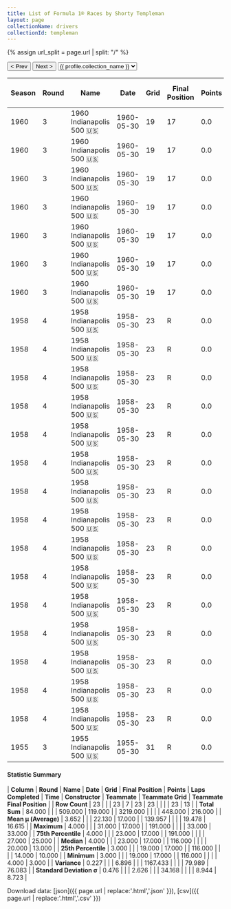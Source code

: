 ```yaml
---
title: List of Formula 1® Races by Shorty Templeman
layout: page
collectionName: drivers
collectionId: templeman
---
```


{% assign url_split = page.url | split: "/" %}
<div id="collection-navigation">
<button onclick="selector.options[selector.selectedIndex-1].value && (window.location = selector.options[selector.selectedIndex-1].value);">&lt; Prev</button>
<button onclick="selector.options[selector.selectedIndex+1].value && (window.location = selector.options[selector.selectedIndex+1].value);">Next &gt;</button>
<select id="selector" onchange="this.options[this.selectedIndex].value && (window.location = this.options[this.selectedIndex].value);">
  {% for collectionId in site.data[page.collectionName].refs %}
    {% if collectionId == page.collectionId %}
      {% assign selected = "selected" %}
    {% else %}
      {% assign selected = "" %}
    {% endif %}
    {% assign profile = site.data[page.collectionName][collectionId].profile %}
    <option value="/f1/{{ page.collectionName }}/{{ collectionId }}/{{ url_split[4] }}" {{ selected }}>{{ profile.collection_name }}</option>
  {% endfor %}
</select>
</div>

| Season | Round | Name | Date | Grid | Final Position | Points | Laps Completed | Time | Constructor | Teammate | Teammate Grid | Teammate Final Position |
|--|--|--|--|--|--|--|--|--|--|--|--|--|
| 1960 | 3 | 1960 Indianapolis 500 🇺🇸 | 1960-05-30 | 19 | 17 | 0.0 | 191 |   | Kurtis Kraft 🇺🇸 | [Bob Christie 🇺🇸](/f1/drivers/christie) | 14 | 10 |
| 1960 | 3 | 1960 Indianapolis 500 🇺🇸 | 1960-05-30 | 19 | 17 | 0.0 | 191 |   | Kurtis Kraft 🇺🇸 | [Gene Hartley 🇺🇸](/f1/drivers/hartley) | 24 | 14 |
| 1960 | 3 | 1960 Indianapolis 500 🇺🇸 | 1960-05-30 | 19 | 17 | 0.0 | 191 |   | Kurtis Kraft 🇺🇸 | [Don Freeland 🇺🇸](/f1/drivers/freeland) | 11 | 22 |
| 1960 | 3 | 1960 Indianapolis 500 🇺🇸 | 1960-05-30 | 19 | 17 | 0.0 | 191 |   | Kurtis Kraft 🇺🇸 | [Anthony Foyt 🇺🇸](/f1/drivers/foyt) | 16 | 25 |
| 1960 | 3 | 1960 Indianapolis 500 🇺🇸 | 1960-05-30 | 19 | 17 | 0.0 | 191 |   | Kurtis Kraft 🇺🇸 | [Eddie Russo 🇺🇸](/f1/drivers/russo) | 29 | 26 |
| 1960 | 3 | 1960 Indianapolis 500 🇺🇸 | 1960-05-30 | 19 | 17 | 0.0 | 191 |   | Kurtis Kraft 🇺🇸 | [Gene Force 🇺🇸](/f1/drivers/force) | 20 | 28 |
| 1960 | 3 | 1960 Indianapolis 500 🇺🇸 | 1960-05-30 | 19 | 17 | 0.0 | 191 |   | Kurtis Kraft 🇺🇸 | [Dempsey Wilson 🇺🇸](/f1/drivers/dempsey_wilson) | 33 | 33 |
| 1958 | 4 | 1958 Indianapolis 500 🇺🇸 | 1958-05-30 | 23 | R | 0.0 | 116 |   | Kurtis Kraft 🇺🇸 | [Johnny Boyd 🇺🇸](/f1/drivers/boyd) | 8 | 3 |
| 1958 | 4 | 1958 Indianapolis 500 🇺🇸 | 1958-05-30 | 23 | R | 0.0 | 116 |   | Kurtis Kraft 🇺🇸 | [Eddie Johnson 🇺🇸](/f1/drivers/johnson) | 26 | 9 |
| 1958 | 4 | 1958 Indianapolis 500 🇺🇸 | 1958-05-30 | 23 | R | 0.0 | 116 |   | Kurtis Kraft 🇺🇸 | [Bill Cheesbourg 🇺🇸](/f1/drivers/cheesbourg) | 33 | 10 |
| 1958 | 4 | 1958 Indianapolis 500 🇺🇸 | 1958-05-30 | 23 | R | 0.0 | 116 |   | Kurtis Kraft 🇺🇸 | [Al Keller 🇺🇸](/f1/drivers/keller) | 21 | 11 |
| 1958 | 4 | 1958 Indianapolis 500 🇺🇸 | 1958-05-30 | 23 | R | 0.0 | 116 |   | Kurtis Kraft 🇺🇸 | [Johnnie Parsons 🇺🇸](/f1/drivers/parsons) | 6 | 12 |
| 1958 | 4 | 1958 Indianapolis 500 🇺🇸 | 1958-05-30 | 23 | R | 0.0 | 116 |   | Kurtis Kraft 🇺🇸 | [Bob Christie 🇺🇸](/f1/drivers/christie) | 17 | R |
| 1958 | 4 | 1958 Indianapolis 500 🇺🇸 | 1958-05-30 | 23 | R | 0.0 | 116 |   | Kurtis Kraft 🇺🇸 | [Mike Magill 🇺🇸](/f1/drivers/magill) | 31 | R |
| 1958 | 4 | 1958 Indianapolis 500 🇺🇸 | 1958-05-30 | 23 | R | 0.0 | 116 |   | Kurtis Kraft 🇺🇸 | [Paul Russo 🇺🇸](/f1/drivers/paul_russo) | 14 | R |
| 1958 | 4 | 1958 Indianapolis 500 🇺🇸 | 1958-05-30 | 23 | R | 0.0 | 116 |   | Kurtis Kraft 🇺🇸 | [Billy Garrett 🇺🇸](/f1/drivers/garrett) | 15 | R |
| 1958 | 4 | 1958 Indianapolis 500 🇺🇸 | 1958-05-30 | 23 | R | 0.0 | 116 |   | Kurtis Kraft 🇺🇸 | [Johnny Thomson 🇺🇸](/f1/drivers/thomson) | 22 | R |
| 1958 | 4 | 1958 Indianapolis 500 🇺🇸 | 1958-05-30 | 23 | R | 0.0 | 116 |   | Kurtis Kraft 🇺🇸 | [Bob Veith 🇺🇸](/f1/drivers/veith) | 4 | R |
| 1958 | 4 | 1958 Indianapolis 500 🇺🇸 | 1958-05-30 | 23 | R | 0.0 | 116 |   | Kurtis Kraft 🇺🇸 | [Pat O'Connor 🇺🇸](/f1/drivers/connor) | 5 | R |
| 1958 | 4 | 1958 Indianapolis 500 🇺🇸 | 1958-05-30 | 23 | R | 0.0 | 116 |   | Kurtis Kraft 🇺🇸 | [Paul Goldsmith 🇺🇸](/f1/drivers/goldsmith) | 16 | R |
| 1958 | 4 | 1958 Indianapolis 500 🇺🇸 | 1958-05-30 | 23 | R | 0.0 | 116 |   | Kurtis Kraft 🇺🇸 | [Jerry Unser 🇺🇸](/f1/drivers/jerry_unser) | 24 | R |
| 1958 | 4 | 1958 Indianapolis 500 🇺🇸 | 1958-05-30 | 23 | R | 0.0 | 116 |   | Kurtis Kraft 🇺🇸 | [Len Sutton 🇺🇸](/f1/drivers/sutton) | 27 | R |
| 1955 | 3 | 1955 Indianapolis 500 🇺🇸 | 1955-05-30 | 31 | R | 0.0 | 142 |   | Trevis 🇺🇸 | [Eddie Johnson 🇺🇸](/f1/drivers/johnson) | 32 | 13 |

#### Statistic Summary

| **Column** | **Round** | **Name** | **Date** | **Grid** | **Final Position** | **Points** | **Laps Completed** | **Time** | **Constructor** | **Teammate** | **Teammate Grid** | **Teammate Final Position** |
| **Row Count** | 23 |  |  | 23 | 7 | 23 | 23 |  |  |  | 23 | 13 |
| **Total Sum** | 84.000 |  |  | 509.000 | 119.000 |  | 3219.000 |  |  |  | 448.000 | 216.000 |
| **Mean μ (Average)** | 3.652 |  |  | 22.130 | 17.000 |  | 139.957 |  |  |  | 19.478 | 16.615 |
| **Maximum** | 4.000 |  |  | 31.000 | 17.000 |  | 191.000 |  |  |  | 33.000 | 33.000 |
| **75th Percentile** | 4.000 |  |  | 23.000 | 17.000 |  | 191.000 |  |  |  | 27.000 | 25.000 |
| **Median** | 4.000 |  |  | 23.000 | 17.000 |  | 116.000 |  |  |  | 20.000 | 13.000 |
| **25th Percentile** | 3.000 |  |  | 19.000 | 17.000 |  | 116.000 |  |  |  | 14.000 | 10.000 |
| **Minimum** | 3.000 |  |  | 19.000 | 17.000 |  | 116.000 |  |  |  | 4.000 | 3.000 |
| **Variance** | 0.227 |  |  | 6.896 |  |  | 1167.433 |  |  |  | 79.989 | 76.083 |
| **Standard Deviation σ** | 0.476 |  |  | 2.626 |  |  | 34.168 |  |  |  | 8.944 | 8.723 |

Download data: [json]({{ page.url | replace:'.html','.json' }}), [csv]({{ page.url | replace:'.html','.csv' }})
